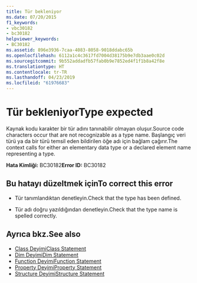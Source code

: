 ```yaml
---
title: Tür bekleniyor
ms.date: 07/20/2015
f1_keywords:
- vbc30182
- bc30182
helpviewer_keywords:
- BC30182
ms.assetid: 896e3936-7caa-4083-8058-9018ddabc65b
ms.openlocfilehash: 6112a1c4c3617fd7004d38175b9e7db3aae0c02d
ms.sourcegitcommit: 9b552addadfb57fab0b9e7852ed4f1f1b8a42f8e
ms.translationtype: HT
ms.contentlocale: tr-TR
ms.lasthandoff: 04/23/2019
ms.locfileid: "61976683"
---
```

# <a name="type-expected"></a><span data-ttu-id="50de7-102">Tür bekleniyor</span><span class="sxs-lookup"><span data-stu-id="50de7-102">Type expected</span></span>
<span data-ttu-id="50de7-103">Kaynak kodu karakter bir tür adını tanınabilir olmayan oluşur.</span><span class="sxs-lookup"><span data-stu-id="50de7-103">Source code characters occur that are not recognizable as a type name.</span></span> <span data-ttu-id="50de7-104">Başlangıç veri türü ya da bir türü temsil eden bildirilen öğe adı için bağlam çağırır.</span><span class="sxs-lookup"><span data-stu-id="50de7-104">The context calls for either an elementary data type or a declared element name representing a type.</span></span>  
  
 <span data-ttu-id="50de7-105">**Hata Kimliği:** BC30182</span><span class="sxs-lookup"><span data-stu-id="50de7-105">**Error ID:** BC30182</span></span>  
  
## <a name="to-correct-this-error"></a><span data-ttu-id="50de7-106">Bu hatayı düzeltmek için</span><span class="sxs-lookup"><span data-stu-id="50de7-106">To correct this error</span></span>  
  
- <span data-ttu-id="50de7-107">Tür tanımlandıktan denetleyin.</span><span class="sxs-lookup"><span data-stu-id="50de7-107">Check that the type has been defined.</span></span>  
  
- <span data-ttu-id="50de7-108">Tür adı doğru yazıldığından denetleyin.</span><span class="sxs-lookup"><span data-stu-id="50de7-108">Check that the type name is spelled correctly.</span></span>  
  
## <a name="see-also"></a><span data-ttu-id="50de7-109">Ayrıca bkz.</span><span class="sxs-lookup"><span data-stu-id="50de7-109">See also</span></span>

- [<span data-ttu-id="50de7-110">Class Deyimi</span><span class="sxs-lookup"><span data-stu-id="50de7-110">Class Statement</span></span>](../../visual-basic/language-reference/statements/class-statement.md)
- [<span data-ttu-id="50de7-111">Dim Deyimi</span><span class="sxs-lookup"><span data-stu-id="50de7-111">Dim Statement</span></span>](../../visual-basic/language-reference/statements/dim-statement.md)
- [<span data-ttu-id="50de7-112">Function Deyimi</span><span class="sxs-lookup"><span data-stu-id="50de7-112">Function Statement</span></span>](../../visual-basic/language-reference/statements/function-statement.md)
- [<span data-ttu-id="50de7-113">Property Deyimi</span><span class="sxs-lookup"><span data-stu-id="50de7-113">Property Statement</span></span>](../../visual-basic/language-reference/statements/property-statement.md)
- [<span data-ttu-id="50de7-114">Structure Deyimi</span><span class="sxs-lookup"><span data-stu-id="50de7-114">Structure Statement</span></span>](../../visual-basic/language-reference/statements/structure-statement.md)
